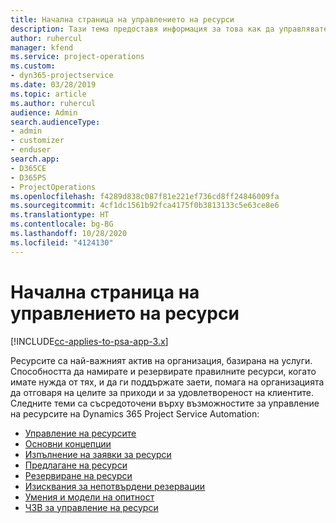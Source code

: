 ```yaml
---
title: Начална страница на управлението на ресурси
description: Тази тема предоставя информация за това как да управлявате ресурсите.
author: ruhercul
manager: kfend
ms.service: project-operations
ms.custom:
- dyn365-projectservice
ms.date: 03/28/2019
ms.topic: article
ms.author: ruhercul
audience: Admin
search.audienceType:
- admin
- customizer
- enduser
search.app:
- D365CE
- D365PS
- ProjectOperations
ms.openlocfilehash: f4289d838c087f81e221ef736cd8ff24846009fa
ms.sourcegitcommit: 4cf1dc1561b92fca4175f0b3813133c5e63ce8e6
ms.translationtype: HT
ms.contentlocale: bg-BG
ms.lasthandoff: 10/28/2020
ms.locfileid: "4124130"
---
```

# <a name="resource-management-home-page"></a>Начална страница на управлението на ресурси

[!INCLUDE[cc-applies-to-psa-app-3.x](../includes/cc-applies-to-psa-app-3x.md)]

Ресурсите са най-важният актив на организация, базирана на услуги. Способността да намирате и резервирате правилните ресурси, когато имате нужда от тях, и да ги поддържате заети, помага на организацията да отговаря на целите за приходи и за удовлетвореност на клиентите. Следните теми са съсредоточени върху възможностите за управление на ресурсите на Dynamics 365 Project Service Automation:

- [Управление на ресурсите](manage-resources.md)
- [Основни концепции](reports-key-concepts.md)
- [Изпълнение на заявки за ресурси](resource-management-fulfill-requests.md)
- [Предлагане на ресурси](resource-management-propose-resources.md)
- [Резервиране на ресурси](resource-management-book-resources-scheduleboard.md)
- [Изисквания за непотвърдени резервации](resource-management-softbook-requirements.md)
- [Умения и модели на опитност](resource-management-skills-proficiency.md)
- [ЧЗВ за управление на ресурси](resource-management-faq.md)
